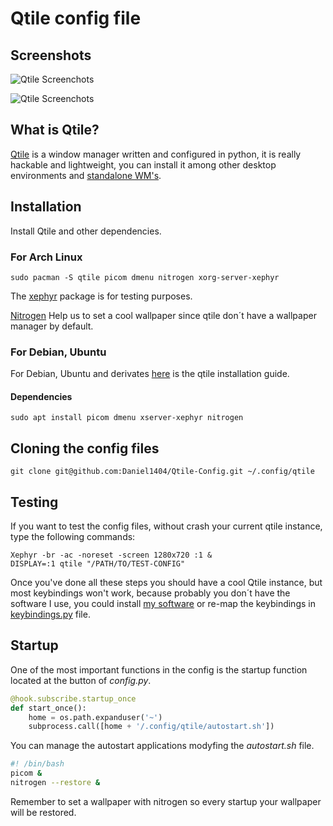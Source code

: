 # Qtile config file

## Screenshots

![Qtile Screenchots](../assets/qtile-2.png)

![Qtile Screenchots](../assets/Qtile-1.png)

## What is Qtile?

[Qtile](http://www.qtile.org/) is a window manager written and configured in python, it is really hackable and lightweight, you can install it among other desktop environments and [standalone WM's](https://wiki.archlinux.org/index.php/window_manager). 

## Installation
Install Qtile and other dependencies.

### For Arch Linux

```
sudo pacman -S qtile picom dmenu nitrogen xorg-server-xephyr
```

The [xephyr](https://wiki.archlinux.org/index.php/Xephyr) package is for testing  purposes.

[Nitrogen](https://wiki.archlinux.org/index.php/nitrogen) Help us to set a cool wallpaper since qtile don´t have a wallpaper manager by default.

### For Debian, Ubuntu

For Debian, Ubuntu and derivates [here](http://docs.qtile.org/en/latest/manual/install/ubuntu.html) is the qtile installation guide.
#### Dependencies
```
sudo apt install picom dmenu xserver-xephyr nitrogen
```
## Cloning the config files
```
git clone git@github.com:Daniel1404/Qtile-Config.git ~/.config/qtile
```

## Testing 

If you want to test the config files, without crash your current qtile instance, type the following commands:

```
Xephyr -br -ac -noreset -screen 1280x720 :1 &
DISPLAY=:1 qtile "/PATH/TO/TEST-CONFIG"
```
Once you've done all these steps you  should have a cool Qtile instance, but most keybindings won't work, because probably you don´t have the software I use, you could install [my software]() or re-map the keybindings in [keybindings.py](https://github.com/Daniel1404/Qtile-Config/blob/main/keybindings.py) file.

## Startup 

One of the most important functions in the config is the startup function located  at the button of _config.py_.

``` python
@hook.subscribe.startup_once
def start_once():
    home = os.path.expanduser('~')
    subprocess.call([home + '/.config/qtile/autostart.sh'])
```
You can manage the autostart applications modyfing the  _autostart.sh_ file.

``` bash
#! /bin/bash 
picom &
nitrogen --restore &
```
Remember to set a wallpaper with nitrogen so every startup your wallpaper will be restored.
